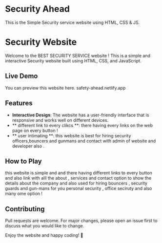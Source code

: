 # Security Ahead 
This is the Simple Security service  website  using HTML, CSS &amp; JS.
# Security Website 

Welcome to the BEST SECURITY SERVICE website ! This is a simple  and interactive Security website  built using HTML, CSS, and JavaScript. 

## Live Demo
You can preview this website here.
safety-ahead.netlify.app
   
 ## Features
- **Interactive Design**: The website has a user-friendly interface that is responsive and works well on different devices.
- ** different link to every clikcs **: there having every links on the web page on every button !
- ** user intimating  **: this website is best for hiring  security officers,bouncers and gunmans and contact with admin of website and developer also .

## How to Play
this website is simple and and there having different links to every button and also link with alll the about , services and contact option to show the details about the company and also used for  hiring 
bouncers , security guards and gun-mans for you personal security , office seciruty and also many ome option !

## Contributing
Pull requests are welcome. For major changes, please open an issue first to discuss what you would like to change.

Enjoy the website and happy coding! 🚀